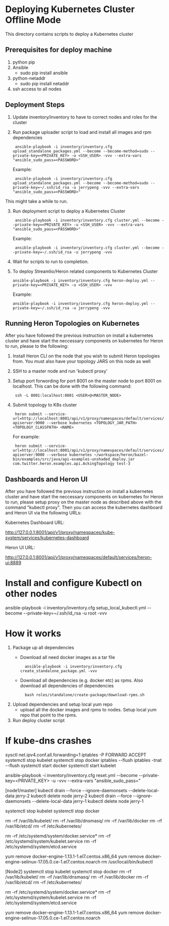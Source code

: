 
# Deploying Kubernetes Cluster Offline Mode

This directory contains scripts to deploy a Kubernetes cluster

## Prerequisites for deploy machine
1. python pip
2. Ansible 
    - sudo pip install ansible
3. python-netaddr
    - sudo pip install netaddr
4. ssh access to all nodes


## Deployment Steps

1. Update inventory/inventory to have to correct nodes and roles for the cluster
2. Run package uploader script to load and install all images and rpm dependencies
        
        ansible-playbook -i inventory/inventory.cfg upload_standalone_packages.yml --become --become-method=sudo --private-key=<PRIVATE_KEY> -u <SSH_USER> -vvv --extra-vars "ansible_sudo_pass=<PASSWORD>"

    Example:
    
        ansible-playbook -i inventory/inventory.cfg upload_standalone_packages.yml --become --become-method=sudo --private-key=~/.ssh/id_rsa -u jerrypeng -vvv --extra-vars "ansible_sudo_pass=<PASSWORD>"

This might take a while to run.

3. Run deployment script to deploy a Kubernetes Cluster

        ansible-playbook -i inventory/inventory.cfg cluster.yml --become --private-key=<PRIVATE_KEY> -u <SSH_USER> -vvv --extra-vars "ansible_sudo_pass=<PASSWORD>"
        
    Example:

        ansible-playbook -i inventory/inventory.cfg cluster.yml --become --private-key=~/.ssh/id_rsa -u jerrypeng -vvv
        
4. Wait for scripts to run to completion.

5.  To deploy Streamlio/Heron related components to Kubernetes Cluster
 
        ansible-playbook -i inventory/inventory.cfg heron-deploy.yml --private-key=<PRIVATE_KEY> -u <SSH_USER> -vvv

    Example:
        
        ansible-playbook -i inventory/inventory.cfg heron-deploy.yml --private-key=~/.ssh/id_rsa -u jerrypeng -vvv

## Running Heron Topologies on Kubernetes

After you have followed the previous instruction on install a kubernetes cluster and have start the neccessary components on kubernetes for Heron to run, please to the following:

1. Install Heron CLI on the node that you wish to submit Heron topologies from.  You must also have your topology JARS on this node as well
2. SSH to a master node and run 'kubectl proxy'
3. Setup port forwording for port 8001 on the master node to port 8001 on localhost.  This can be done with the following command:

        ssh -L 8001:localhost:8001 <USER>@<MASTER_NODE>
4. Submit topology to K8s cluster

        heron submit --service-url=http://localhost:8001/api/v1/proxy/namespaces/default/services/heron-apiserver:9000 --verbose kubernetes <TOPOLOGY_JAR_PATH> <TOPOLOGY_CLASSPATH> <NAME>
        
    For example:
        
        heron submit --service-url=http://localhost:8001/api/v1/proxy/namespaces/default/services/heron-apiserver:9000 --verbose kubernetes ~/workspace/heron/bazel-bin/examples/src/java/api-examples-unshaded_deploy.jar com.twitter.heron.examples.api.AckingTopology test-3
        
## Dashboards and Heron UI

After you have followed the previous instruction on install a kubernetes cluster and have start the neccessary components on kubernetes for Heron to run, please setup proxy on the master node as described above with the command "kubectl proxy".  Then you can access the kubernetes dashboard and Heron UI via the following URLs:

Kubernetes Dashboard URL:

http://127.0.0.1:8001/api/v1/proxy/namespaces/kube-system/services/kubernetes-dashboard


Heron UI URL:

http://127.0.0.1:8001/api/v1/proxy/namespaces/default/services/heron-ui:8889

# Install and configure Kubectl on other nodes

ansible-playbook -i inventory/inventory.cfg setup_local_kubectl.yml --become --private-key=~/.ssh/id_rsa -u root -vvv

# How it works

1. Package up all dependencies
    - Download all need docker images as a tar file
    
            ansible-playbook -i inventory/inventory.cfg create_standalone_package.yml -vvv

    - Download all dependencies (e.g. docker etc) as rpms.  Also download all dependencies of dependencies
            
            bash roles/standalone/create-package/download-rpms.sh
            
2. Upload dependencies and setup local yum repo 
    - upload all the docker images and rpms to nodes.  Setup local yum repo that point to the rpms. 
3. Run deploy cluster script

# If kube-dns crashes

sysctl net.ipv4.conf.all.forwarding=1
iptables -P FORWARD ACCEPT
systemctl stop kubelet
systemctl stop docker
iptables --flush
iptables -tnat --flush
systemctl start docker
systemctl start kubelet

ansible-playbook -i inventory/inventory.cfg reset.yml --become --private-key=<PRIVATE_KEY> -u <USER> -vvv --extra-vars "ansible_sudo_pass=<PASSWORD>"


[node1/master]
kubectl drain --force --ignore-daemonsets --delete-local-data jerry-2
kubectl delete node jerry-2
kubectl drain --force --ignore-daemonsets --delete-local-data jerry-1
kubectl delete node jerry-1

systemctl stop kubelet
systemctl stop docker

rm -rf /var/lib/kubelet/
rm -rf /var/lib/dnsmasq/
rm -rf /var/lib/docker
rm -rf /var/lib/etcd/
rm -rf /etc/kubernetes/

rm -rf /etc/systemd/system/docker.service*
rm -rf /etc/systemd/system/kubelet.service
rm -rf /etc/systemd/system/etcd.service

yum remove docker-engine-1.13.1-1.el7.centos.x86_64
yum remove docker-engine-selinux-17.05.0.ce-1.el7.centos.noarch
rm /usr/local/bin/kubectl


[Node2]
systemctl stop kubelet
systemctl stop docker
rm -rf /var/lib/kubelet/
rm -rf /var/lib/dnsmasq/
rm -rf /var/lib/docker
rm -rf /var/lib/etcd/
rm -rf /etc/kubernetes/

rm -rf /etc/systemd/system/docker.service*
rm -rf /etc/systemd/system/kubelet.service
rm -rf /etc/systemd/system/etcd.service

yum remove docker-engine-1.13.1-1.el7.centos.x86_64
yum remove docker-engine-selinux-17.05.0.ce-1.el7.centos.noarch

